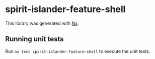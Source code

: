 # spirit-islander-feature-shell

This library was generated with [Nx](https://nx.dev).

## Running unit tests

Run `nx test spirit-islander-feature-shell` to execute the unit tests.
